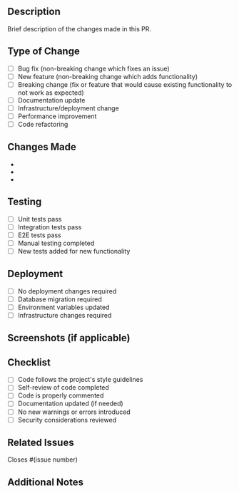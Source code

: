 ## Description
Brief description of the changes made in this PR.

## Type of Change
- [ ] Bug fix (non-breaking change which fixes an issue)
- [ ] New feature (non-breaking change which adds functionality)
- [ ] Breaking change (fix or feature that would cause existing functionality to not work as expected)
- [ ] Documentation update
- [ ] Infrastructure/deployment change
- [ ] Performance improvement
- [ ] Code refactoring

## Changes Made
- 
- 
- 

## Testing
- [ ] Unit tests pass
- [ ] Integration tests pass
- [ ] E2E tests pass
- [ ] Manual testing completed
- [ ] New tests added for new functionality

## Deployment
- [ ] No deployment changes required
- [ ] Database migration required
- [ ] Environment variables updated
- [ ] Infrastructure changes required

## Screenshots (if applicable)
<!-- Add screenshots here -->

## Checklist
- [ ] Code follows the project's style guidelines
- [ ] Self-review of code completed
- [ ] Code is properly commented
- [ ] Documentation updated (if needed)
- [ ] No new warnings or errors introduced
- [ ] Security considerations reviewed

## Related Issues
Closes #(issue number)

## Additional Notes
<!-- Any additional information that reviewers should know -->
